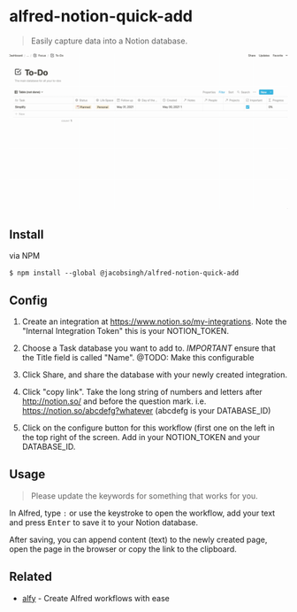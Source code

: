 # alfred-notion-quick-add

> Easily capture data into a Notion database.

![Walkthrough](/walkthrough.gif)

## Install

via NPM

```
$ npm install --global @jacobsingh/alfred-notion-quick-add
```

## Config

1. Create an integration at https://www.notion.so/my-integrations.  Note the "Internal Integration Token" this is your NOTION_TOKEN.

2. Choose a Task database you want to add to. *IMPORTANT* ensure that the Title field is called "Name".  @TODO: Make this configurable

3. Click Share, and share the database with your newly created integration.

4. Click "copy link".  Take the long string of numbers and letters after http://notion.so/ and before the question mark.
i.e. https://notion.so/abcdefg?whatever (abcdefg is your DATABASE_ID)

5. Click on the configure button for this workflow (first one on the left in the top right of the screen.  Add in your NOTION_TOKEN and your DATABASE_ID.

## Usage

> Please update the keywords for something that works for you.

In Alfred, type `:` or use the keystroke to open the workflow, add your text and press <kbd>Enter</kbd> to save it to your Notion database.

After saving, you can append content (text) to the newly created page, open the page in the browser or copy the link to the clipboard.

## Related

- [alfy](https://github.com/sindresorhus/alfy) - Create Alfred workflows with ease
